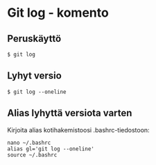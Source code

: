 # Git log - komento

## Peruskäyttö

````
$ git log
````

## Lyhyt versio

````
$ git log --oneline

````

## Alias lyhyttä versiota varten

Kirjoita alias kotihakemistoosi .bashrc-tiedostoon:

````
nano ~/.bashrc
alias gl='git log --oneline'
source ~/.bashrc
````



